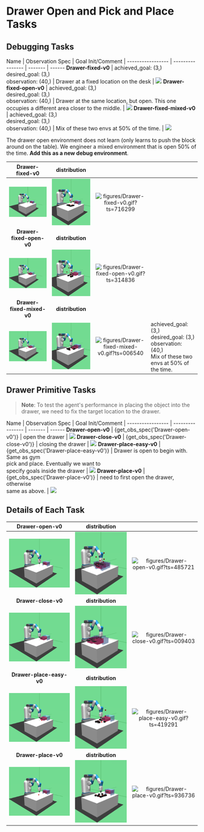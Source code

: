 
# Drawer Open and Pick and Place Tasks

## Debugging Tasks

Name                      | Observation Spec                        | Goal Init/Comment                         | 
-----------------         | ----------------                        | -------                                   | ------
**Drawer-fixed-v0**       | achieved_goal: (3,)<br>desired_goal: (3,)<br>observation: (40,)       | Drawer at a fixed location on the desk    | ![](figures/Drawer-fixed-v0.gif)
**Drawer-fixed-open-v0**  | achieved_goal: (3,)<br>desired_goal: (3,)<br>observation: (40,)  | Drawer at the same location, but open. This one<br>occupies a different area closer to the middle. | ![](figures/Drawer-fixed-open-v0.gif) 
**Drawer-fixed-mixed-v0** | achieved_goal: (3,)<br>desired_goal: (3,)<br>observation: (40,) | Mix of these two envs at 50% of the time. | ![](figures/Drawer-fixed-mixed-v0.gif) 

The drawer open environment does not learn (only learns to push the block around on the table). We engineer a mixed environment that is open 50% of the time. **Add this as a new debug environment**.

| **Drawer-fixed-v0** | **distribution** |   | |
|:-------------------:|:----------------:|:-:|---------------------|
| ![figures/Drawer-fixed-v0_init.png?ts=729334](figures/Drawer-fixed-v0_init.png?ts=729334) | ![figures/Drawer-fixed-v0_reset.png?ts=923109](figures/Drawer-fixed-v0_reset.png?ts=923109) | ![figures/Drawer-fixed-v0.gif?ts=716299](figures/Drawer-fixed-v0.gif?ts=716299) | |
| **Drawer-fixed-open-v0** | **distribution** |   | |
| ![figures/Drawer-fixed-open-v0_init.png?ts=144152](figures/Drawer-fixed-open-v0_init.png?ts=144152) | ![figures/Drawer-fixed-open-v0_reset.png?ts=279344](figures/Drawer-fixed-open-v0_reset.png?ts=279344) | ![figures/Drawer-fixed-open-v0.gif?ts=314836](figures/Drawer-fixed-open-v0.gif?ts=314836) | |
| **Drawer-fixed-mixed-v0** | **distribution** |   | |
| ![figures/Drawer-fixed-mixed-v0_init.png?ts=058919](figures/Drawer-fixed-mixed-v0_init.png?ts=058919) | ![figures/Drawer-fixed-mixed-v0_reset.png?ts=121809](figures/Drawer-fixed-mixed-v0_reset.png?ts=121809) | ![figures/Drawer-fixed-mixed-v0.gif?ts=006540](figures/Drawer-fixed-mixed-v0.gif?ts=006540) | achieved_goal: (3,)<br>desired_goal: (3,)<br>observation: (40,)<br>Mix of these two envs at 50% of the time. |


## Drawer Primitive Tasks

> **Note**: To test the agent's performance in placing the object into 
> the drawer, we need to fix the target location to the drawer.

Name                     | Observation Spec                       | Goal Init/Comment                       | 
-----------------        | ----------------                       | -------                                 | ------
**Drawer-open-v0**       | {get_obs_spec('Drawer-open-v0')}       | open the drawer                         | ![](figures/Drawer-open-v0.gif)
**Drawer-close-v0**      | {get_obs_spec('Drawer-close-v0')}      | closing the drawer                      | ![](figures/Drawer-close-v0.gif)
**Drawer-place-easy-v0** | {get_obs_spec('Drawer-place-easy-v0')} | Drawer is open to begin with. Same as gym<br> pick and place. Eventually we want to<br>specify goals inside the drawer | ![](figures/Drawer-place-easy-v0.gif)
**Drawer-place-v0**      | {get_obs_spec('Drawer-place-v0')}      | need to first open the drawer, otherwise<br> same as above.               | ![](figures/Drawer-place-v0.gif) 

## Details of Each Task

| **Drawer-open-v0** | **distribution** |   |
|:------------------:|:----------------:|:-:|
| ![figures/Drawer-open-v0_init.png?ts=518138](figures/Drawer-open-v0_init.png?ts=518138) | ![figures/Drawer-open-v0_reset.png?ts=646194](figures/Drawer-open-v0_reset.png?ts=646194) | ![figures/Drawer-open-v0.gif?ts=485721](figures/Drawer-open-v0.gif?ts=485721) |
| **Drawer-close-v0** | **distribution** |   |
| ![figures/Drawer-close-v0_init.png?ts=106469](figures/Drawer-close-v0_init.png?ts=106469) | ![figures/Drawer-close-v0_reset.png?ts=202166](figures/Drawer-close-v0_reset.png?ts=202166) | ![figures/Drawer-close-v0.gif?ts=009403](figures/Drawer-close-v0.gif?ts=009403) |
| **Drawer-place-easy-v0** | **distribution** |   |
| ![figures/Drawer-place-easy-v0_init.png?ts=452615](figures/Drawer-place-easy-v0_init.png?ts=452615) | ![figures/Drawer-place-easy-v0_reset.png?ts=559956](figures/Drawer-place-easy-v0_reset.png?ts=559956) | ![figures/Drawer-place-easy-v0.gif?ts=419291](figures/Drawer-place-easy-v0.gif?ts=419291) |
| **Drawer-place-v0** | **distribution** |   |
| ![figures/Drawer-place-v0_init.png?ts=927383](figures/Drawer-place-v0_init.png?ts=927383) | ![figures/Drawer-place-v0_reset.png?ts=059441](figures/Drawer-place-v0_reset.png?ts=059441) | ![figures/Drawer-place-v0.gif?ts=936736](figures/Drawer-place-v0.gif?ts=936736) |
